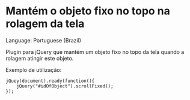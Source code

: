 # Mantém o  objeto fixo no topo na rolagem da tela
Language: Portuguese (Brazil)

Plugin para jQuery que mantém um objeto fixo no topo da tela quando a rolagem atingir este objeto.

Exemplo de utilização:
```
jQuey(document).ready(function(){
    jQuery("#idOfObject").scrollFixed();
});
```